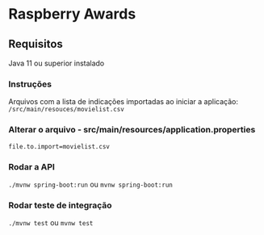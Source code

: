 # Raspberry Awards

## Requisitos
Java 11 ou superior instalado

### Instruções
Arquivos com a lista de indicações importadas ao iniciar a aplicação:
``
/src/main/resouces/movielist.csv
``
### Alterar o arquivo - src/main/resources/application.properties
``
file.to.import=movielist.csv
``
### Rodar a API

``./mvnw spring-boot:run`` ou ``mvnw spring-boot:run``

### Rodar teste de integração

``./mvnw test`` ou ``mvnw test``
